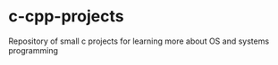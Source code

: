# c-cpp-projects

Repository of small c projects for learning more about OS and systems programming 